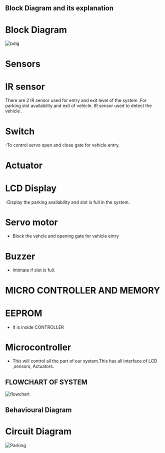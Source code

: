 ## Block Diagram and its explanation
# Block Diagram
![bdig](https://user-images.githubusercontent.com/89115879/155825966-9f983b6c-ebef-4182-b551-7d65578f89e7.PNG)

# Sensors
# IR sensor
There are 2 IR sensor used for entry and exit level of the system .For parking slot availability and exit of vehicle.
IR sensor used to detect the vehicle .

# Switch
-To control servo open and close gate for vehicle entry.

# Actuator

# LCD Display
-Display the parking availability and slot is full in the system.

# Servo motor
- Block the vehcle and opening gate for vehicle entry 

# Buzzer
- Intimate if slot is full.

# MICRO CONTROLLER AND MEMORY
# EEPROM
- It is inside CONTROLLER

# Microcontroller
- This will control all the part of our system.This has all interface of LCD ,sensors, Actuators.

## FLOWCHART OF SYSTEM
![flowchart](https://user-images.githubusercontent.com/89115879/155827730-67e8bdeb-5c42-4e6f-8338-ec29e2c2e32a.PNG)

## Behavioural Diagram
# Circuit Diagram

![Parking](https://user-images.githubusercontent.com/89115879/157040931-43b78dd5-c7ee-4c0d-81d1-5318f739c407.PNG)

